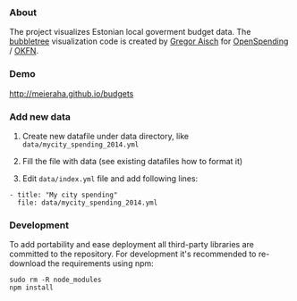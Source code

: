 ### About

The project visualizes Estonian local goverment budget data. The [bubbletree](https://github.com/okfn/bubbletree) visualization code is created by [Gregor Aisch](http://driven-by-data.net/) for [OpenSpending](https://openspending.org/) / [OKFN](https://okfn.org/).

### Demo

http://meieraha.github.io/budgets

### Add new data

  1. Create new datafile under data directory, like ```data/mycity_spending_2014.yml```
  
  2. Fill the file with data (see existing datafiles how to format it)  
  
  3. Edit ```data/index.yml``` file and add following lines:
  
  ```
  - title: "My city spending"
    file: data/mycity_spending_2014.yml
  ```

### Development

To add portability and ease deployment  all third-party libraries are committed to the repository. For development it's recommended to re-download the requirements using npm:

```
sudo rm -R node_modules
npm install
```